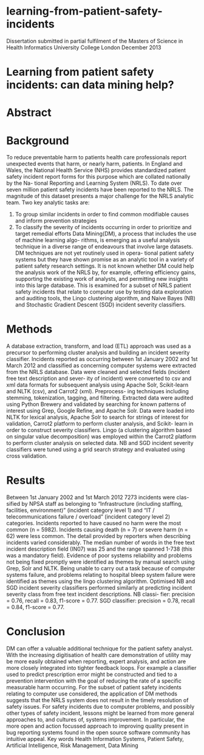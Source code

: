 learning-from-patient-safety-incidents
======================================

Dissertation submitted in partial fulfilment of the
Masters of Science in Health Informatics
University College London
December 2013

Learning from patient safety incidents: can data mining help?
=

Abstract
==

Background
===
To reduce preventable harm to patients health care professionals
report unexpected events that harm, or nearly harm, patients. In England and
Wales, the National Health Service (NHS) provides standardized patient safety
incident report forms for this purpose which are collated nationally by the Na-
tional Reporting and Learning System (NRLS). To date over seven million patient
safety incidents have been reported to the NRLS. The magnitude of this dataset
presents a major challenge for the NRLS analytic team. Two key analytic tasks
are:
1. To group similar incidents in order to find common modifiable causes and
inform prevention strategies
2. To classify the severity of incidents occurring in order to prioritize and
target remedial efforts
Data Mining(DM), a process that includes the use of machine learning algo-
rithms, is emerging as a useful analysis technique in a diverse range of endeavours
that involve large datasets. DM techniques are not yet routinely used in opera-
tional patient safety systems but they have shown promise as an analytic tool in
a variety of patient safety research settings.
It is not known whether DM could help the analysis work of the NRLS by,
for example, offering efficiency gains, supporting the existing work of analysts,
and permitting new insights into this large database. This is examined for a
subset of NRLS patient safety incidents that relate to computer use by testing
data exploration and auditing tools, the Lingo clustering algorithm, and Naive
Bayes (NB) and Stochastic Gradient Descent (SGD) incident severity classifiers.

Methods
===
A database extraction, transform, and load (ETL) approach was used
as a precursor to performing cluster analysis and building an incident severity
classifier.
Incidents reported as occurring between 1st January 2002 and 1st March 2012
and classified as concerning computer systems were extracted from the NRLS
database.
Data were cleaned and selected fields (incident free text description and sever-
ity of incident) were converted to csv and xml data formats for subsequent analysis
using Apache Solr, Scikit-learn and NLTK (csv), and Carrot2 (xml). Preprocess-
ing techniques including stemming, tokenization, tagging, and filtering.
Extracted data were audited using Python Brewery and validated by searching
for known patterns of interest using Grep, Google Refine, and Apache Solr. Data
were loaded into NLTK for lexical analysis, Apache Solr to search for strings of
interest for validation, Carrot2 platform to perform cluster analysis, and Scikit-
learn in order to construct severity classifiers.
Lingo (a clustering algorithm based on singular value decomposition) was
employed within the Carrot2 platform to perform cluster analysis on selected
data. NB and SGD incident severity classifiers were tuned using a grid search
strategy and evaluated using cross validation.

Results
===
Between 1st January 2002 and 1st March 2012 7273 incidents were clas-
sified by NPSA staff as belonging to “Infrastructure (including staffing, facilities,
environment)” (incident category level 1) and “IT / telecommunications failure /
overload” (incident category level 2) categories. Incidents reported to have caused
no harm were the most common (n = 5982). Incidents causing death (n = 7) or
severe harm (n = 62) were less common. The detail provided by reporters when
describing incidents varied considerably. The median number of words in the free
text incident description field (IN07) was 25 and the range spanned 1-738 (this
was a mandatory field).
Evidence of poor systems reliability and problems not being fixed promptly
were identified as themes by manual search using Grep, Solr and NLTK. Being
unable to carry out a task because of computer systems failure, and problems
relating to hospital bleep system failure were identified as themes using the lingo
clustering algorithm.
Optimised NB and SGD incident severity classifiers performed similarly at
predicting incident severity class from free text incident descriptions. NB classi-
fier: precision = 0.76, recall = 0.83, f1-score = 0.77. SGD classifier: precision =
0.78, recall = 0.84, f1-score = 0.77.

Conclusion 
===
DM can offer a valuable additional technique for the patient safety
analyst.
With the increasing digitisation of health care demonstration of utility may be
more easily obtained when reporting, expert analysis, and action are more closely
integrated into tighter feedback loops. For example a classifier used to predict
prescription error might be constructed and tied to a prevention intervention with
the goal of reducing the rate of a specific measurable harm occurring.
For the subset of patient safety incidents relating to computer use considered,
the application of DM methods suggests that the NRLS system does not result
in the timely resolution of safety issues. For safety incidents due to computer
problems, and possibly other types of safety incident, lessons might be learned
from more general approaches to, and cultures of, systems improvement. In
particular, the more open and action focussed approach to improving quality
present in bug reporting systems found in the open source software community
has intuitive appeal.
Key words Health Information Systems, Patient Safety, Artificial Intelligence,
Risk Management, Data Mining
